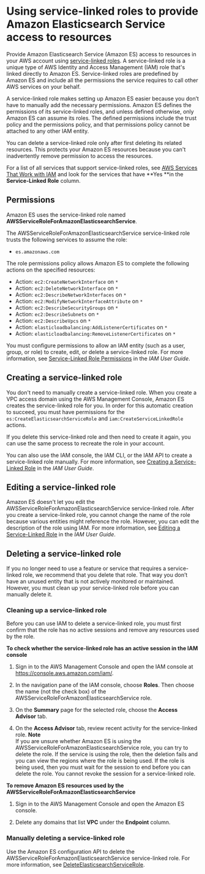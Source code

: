 # Using service\-linked roles to provide Amazon Elasticsearch Service access to resources<a name="slr-es"></a>

Provide Amazon Elasticsearch Service \(Amazon ES\) access to resources in your AWS account using [service\-linked roles](https://docs.aws.amazon.com/IAM/latest/UserGuide/id_roles_terms-and-concepts.html#iam-term-service-linked-role)\. A service\-linked role is a unique type of AWS Identity and Access Management \(IAM\) role that's linked directly to Amazon ES\. Service\-linked roles are predefined by Amazon ES and include all the permissions the service requires to call other AWS services on your behalf\. 

A service\-linked role makes setting up Amazon ES easier because you don’t have to manually add the necessary permissions\. Amazon ES defines the permissions of its service\-linked roles, and unless defined otherwise, only Amazon ES can assume its roles\. The defined permissions include the trust policy and the permissions policy, and that permissions policy cannot be attached to any other IAM entity\.

You can delete a service\-linked role only after first deleting its related resources\. This protects your Amazon ES resources because you can't inadvertently remove permission to access the resources\.

For a list of all services that support service\-linked roles, see [AWS Services That Work with IAM](https://docs.aws.amazon.com/IAM/latest/UserGuide/reference_aws-services-that-work-with-iam.html) and look for the services that have **Yes **in the **Service\-Linked Role** column\.

## Permissions<a name="slr-permissions"></a>

Amazon ES uses the service\-linked role named **AWSServiceRoleForAmazonElasticsearchService**\.

The AWSServiceRoleForAmazonElasticsearchService service\-linked role trusts the following services to assume the role:
+ `es.amazonaws.com`

The role permissions policy allows Amazon ES to complete the following actions on the specified resources:
+ Action: `ec2:CreateNetworkInterface` on `*`
+ Action: `ec2:DeleteNetworkInterface` on `*`
+ Action: `ec2:DescribeNetworkInterfaces` on `*`
+ Action: `ec2:ModifyNetworkInterfaceAttribute` on `*`
+ Action: `ec2:DescribeSecurityGroups` on `*`
+ Action: `ec2:DescribeSubnets` on `*`
+ Action: `ec2:DescribeVpcs` on `*`
+ Action: `elasticloadbalancing:AddListenerCertificates` on `*`
+ Action: `elasticloadbalancing:RemoveListenerCertificates` on `*`

You must configure permissions to allow an IAM entity \(such as a user, group, or role\) to create, edit, or delete a service\-linked role\. For more information, see [Service\-Linked Role Permissions](https://docs.aws.amazon.com/IAM/latest/UserGuide/using-service-linked-roles.html#service-linked-role-permissions) in the *IAM User Guide*\.

## Creating a service\-linked role<a name="create-slr"></a>

You don't need to manually create a service\-linked role\. When you create a VPC access domain using the AWS Management Console, Amazon ES creates the service\-linked role for you\. In order for this automatic creation to succeed, you must have permissions for the `es:CreateElasticsearchServiceRole` and `iam:CreateServiceLinkedRole` actions\.

If you delete this service\-linked role and then need to create it again, you can use the same process to recreate the role in your account\.

You can also use the IAM console, the IAM CLI, or the IAM API to create a service\-linked role manually\. For more information, see [Creating a Service\-Linked Role](https://docs.aws.amazon.com/IAM/latest/UserGuide/using-service-linked-roles.html#create-service-linked-role) in the *IAM User Guide*\.

## Editing a service\-linked role<a name="edit-slr"></a>

Amazon ES doesn't let you edit the AWSServiceRoleForAmazonElasticsearchService service\-linked role\. After you create a service\-linked role, you cannot change the name of the role because various entities might reference the role\. However, you can edit the description of the role using IAM\. For more information, see [Editing a Service\-Linked Role](https://docs.aws.amazon.com/IAM/latest/UserGuide/using-service-linked-roles.html#edit-service-linked-role) in the *IAM User Guide*\.

## Deleting a service\-linked role<a name="delete-slr"></a>

If you no longer need to use a feature or service that requires a service\-linked role, we recommend that you delete that role\. That way you don’t have an unused entity that is not actively monitored or maintained\. However, you must clean up your service\-linked role before you can manually delete it\.

### Cleaning up a service\-linked role<a name="slr-review-before-delete"></a>

Before you can use IAM to delete a service\-linked role, you must first confirm that the role has no active sessions and remove any resources used by the role\.

**To check whether the service\-linked role has an active session in the IAM console**

1. Sign in to the AWS Management Console and open the IAM console at [https://console\.aws\.amazon\.com/iam/](https://console.aws.amazon.com/iam/)\.

1. In the navigation pane of the IAM console, choose **Roles**\. Then choose the name \(not the check box\) of the AWSServiceRoleForAmazonElasticsearchService role\.

1. On the **Summary** page for the selected role, choose the **Access Advisor** tab\.

1. On the **Access Advisor** tab, review recent activity for the service\-linked role\.
**Note**  
If you are unsure whether Amazon ES is using the AWSServiceRoleForAmazonElasticsearchService role, you can try to delete the role\. If the service is using the role, then the deletion fails and you can view the regions where the role is being used\. If the role is being used, then you must wait for the session to end before you can delete the role\. You cannot revoke the session for a service\-linked role\. 

**To remove Amazon ES resources used by the AWSServiceRoleForAmazonElasticsearchService**

1. Sign in to the AWS Management Console and open the Amazon ES console\.

1. Delete any domains that list **VPC** under the **Endpoint** column\.

### Manually deleting a service\-linked role<a name="slr-manual-delete"></a>

Use the Amazon ES configuration API to delete the AWSServiceRoleForAmazonElasticsearchService service\-linked role\. For more information, see [DeleteElasticsearchServiceRole](es-configuration-api.md#es-configuration-api-actions-deleteelasticsearchservicerole)\.
